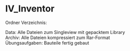 # IV_Inventor

Ordner Verzeichnis:

Data: Alle Dateien zum Singleview mit gepacktem Library\
Archiv: Alle Dateien kompressiert zum Rar-Format\
Übungsaufgaben: Bauteile fertig gebaut
